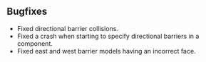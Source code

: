 ## Bugfixes
- Fixed directional barrier collisions.
- Fixed a crash when starting to specify directional barriers in a component.
- Fixed east and west barrier models having an incorrect face.
